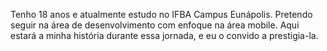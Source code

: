 Tenho 18 anos e atualmente estudo no IFBA Campus Eunápolis. Pretendo seguir na área de desenvolvimento com enfoque na área mobile. Aqui estará a minha história
durante essa jornada, e eu o convido a prestigia-la.

<!---
PjeterPSK1/PjeterPSK1 is a ✨ special ✨ repository because its `README.md` (this file) appears on your GitHub profile.
You can click the Preview link to take a look at your changes.
--->
